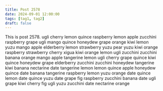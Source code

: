 ```yaml
---
title: Post 2578
date: 2024-09-01 12:00:00
tags: [tag1, tag2]
draft: false
---
```

This is post 2578.
ugli
cherry
lemon
quince
raspberry
lemon
apple
zucchini
raspberry
grape
ugli
mango
quince
honeydew
grape
orange
kiwi
lemon
yuzu
mango
apple
elderberry
lemon
strawberry
yuzu
pear
yuzu
kiwi
orange
raspberry
strawberry
cherry
xigua
kiwi
orange
lemon
ugli
zucchini
zucchini
banana
orange
mango
apple
tangerine
lemon
ugli
cherry
grape
quince
kiwi
quince
honeydew
grape
elderberry
zucchini
zucchini
honeydew
tangerine
kiwi
banana
nectarine
date
tangerine
lemon
lemon
quince
apple
honeydew
quince
date
banana
tangerine
raspberry
lemon
yuzu
orange
date
quince
lemon
date
quince
yuzu
date
grape
fig
raspberry
zucchini
banana
date
ugli
grape
kiwi
cherry
fig
ugli
yuzu
zucchini
date
nectarine
orange

